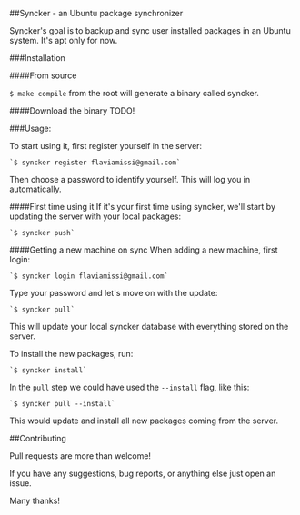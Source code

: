 ##Syncker - an Ubuntu package synchronizer

Syncker's goal is to backup and sync user installed packages in an Ubuntu system. It's apt only for now.

###Installation

####From source

   `$ make compile` from the root will generate a binary called syncker.

####Download the binary TODO!

###Usage:

To start using it, first register yourself in the server:

    `$ syncker register flaviamissi@gmail.com`

Then choose a password to identify yourself. This will log you in automatically.

####First time using it
If it's your first time using syncker, we'll start by updating the server with your local packages:

    `$ syncker push`

####Getting a new machine on sync
When adding a new machine, first login:

    `$ syncker login flaviamissi@gmail.com`

Type your password and let's move on with the update:

    `$ syncker pull`

This will update your local syncker database with everything stored on the server.

To install the new packages, run:

    `$ syncker install`

In the `pull` step we could have used the `--install` flag, like this:

    `$ syncker pull --install`

This would update and install all new packages coming from the server.


##Contributing

Pull requests are more than welcome!

If you have any suggestions, bug reports, or anything else just open an issue.

Many thanks!
